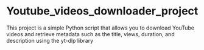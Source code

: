 # Youtube_videos_downloader_project
This project is a simple Python script that allows you to download YouTube videos and retrieve metadata such as the title, views, duration, and description using the yt-dlp library
